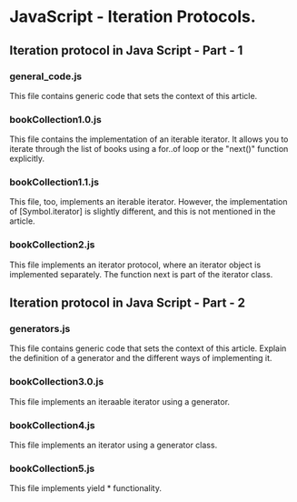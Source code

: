 # JavaScript - Iteration Protocols.  

## Iteration protocol in Java Script - Part - 1  

### general_code.js  
This file contains generic code that sets the context of this article.  

### bookCollection1.0.js  
This file contains the implementation of an iterable iterator. It allows you to iterate through the list of books using a for..of loop or the "next()" function explicitly.  

### bookCollection1.1.js  
This file, too, implements an iterable iterator. However, the implementation of [Symbol.iterator] is slightly different, and this is not mentioned in the article.  

### bookCollection2.js  
This file implements an iterator protocol, where an iterator object is implemented separately. The function next is part of the iterator class.  


## Iteration protocol in Java Script - Part - 2   

### generators.js  
This file contains generic code that sets the context of this article. Explain the definition of a generator and the different ways of implementing it.  

### bookCollection3.0.js  
This file implements an iteraable iterator using a generator.  

### bookCollection4.js  
This file implements an iterator using a generator class.  

### bookCollection5.js  
This file implements yield * functionality.  
